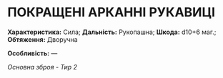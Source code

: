 ﻿# ПОКРАЩЕНІ АРКАННІ РУКАВИЦІ

**Характеристика:** Сила; **Дальність:** Рукопашна; **Шкода:** d10+6 маг.; **Обтяження:** Дворучна

**Особливість:** —

*Основна зброя - Тир 2*